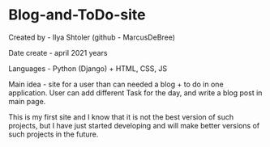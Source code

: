# Blog-and-ToDo-site

Created by - Ilya Shtoler (github - MarcusDeBree)

Date create - april 2021 years

Languages - Python (Django) + HTML, CSS, JS

Main idea - site for a user than can needed a blog + to do in one application. User can add different Task for the day, and write a blog post in main page.

This is my first site and I know that it is not the best version of such projects, but I have just started developing and will make better versions of such projects in the future.
